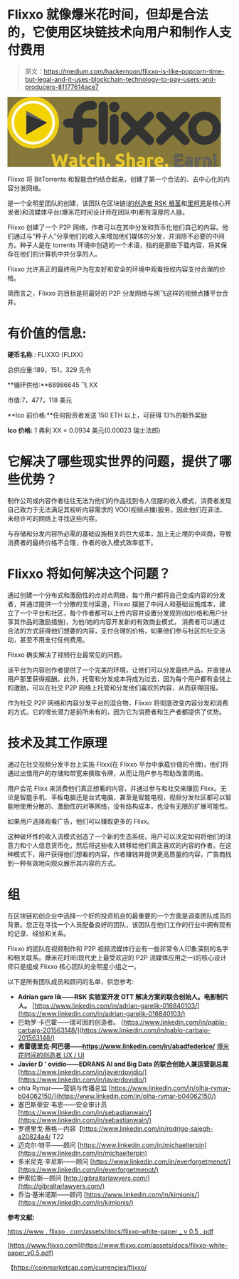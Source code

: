 # Flixxo 就像爆米花时间，但却是合法的，它使用区块链技术向用户和制作人支付费用

> 原文：<https://medium.com/hackernoon/flixxo-is-like-popcorn-time-but-legal-and-it-uses-blockchain-technology-to-pay-users-and-producers-81177614ace7>

![](img/b7cbea50f04c6461a4a8a87952f22b05.png)

Flixxo 将 BitTorrents 和智能合约结合起来，创建了第一个合法的、去中心化的内容分发网络。

是一个全明星团队的创建，该团队在区块链([的创造者 RSK 根茎](http://www.rsk.co/)和[里柯恩](https://coinmarketcap.com/currencies/riecoin/)是核心开发者)和流媒体平台(爆米花时间设计师在团队中)都有深厚的人脉。

Flixxo 创建了一个 P2P 网络，作者可以在其中分发和货币化他们自己的内容。他们通过与“种子人”分享他们的收入来增加他们媒体的分发，并消除不必要的中间方。种子人是在 torrents 环境中创造的一个术语，指的是那些下载内容，将其保存在他们的计算机中并分享的人。

Flixxo 允许真正的最终用户为在友好和安全的环境中观看授权内容支付合理的价格。

简而言之，Flixxo 的目标是将最好的 P2P 分发网络与网飞这样的视频点播平台合并。

# 有价值的信息:

**硬币名称** : FLIXXO (FLIXX)

总供应量:189，151，329 先令

**循环供给:**68986645 飞 XX

市值:7，477，118 美元

**Ico 前价格:**任何投资者发送 150 ETH 以上，可获得 13%的额外奖励

**Ico 价格:** 1 弗利 XX = 0.0934 美元(0.00023 瑞士法郎)

# 它解决了哪些现实世界的问题，提供了哪些优势？

制作公司或内容作者往往无法为他们的作品找到令人信服的收入模式，消费者发现自己致力于无法满足其视听内容需求的 VOD(视频点播)服务，因此他们在非法、未经许可的网络上寻找这些内容。

与存储和分发内容所必需的基础设施相关的巨大成本，加上无止境的中间商，导致消费者的最终价格不合理，作者的收入模式效率低下。

# Flixxo 将如何解决这个问题？

通过创建一个分布式和激励性的点对点网络，每个用户都将自己变成内容的分发者，并通过提供一个分散的支付渠道，Flixxo 摆脱了中间人和基础设施成本，建立了一个平台和社区，每个作者都可以上传内容并设置分发规则(如价格和用户分享其作品的激励措施)，为他/她的内容开发新的有效商业模式， 消费者可以通过合法的方式获得他们想要的内容，支付合理的价格，如果他们参与社区的社交活动，甚至不用支付任何费用。

Flixxo 确实解决了视频行业最常见的问题。

该平台为内容创作者提供了一个完美的环境，让他们可以分发最终产品，并直接从用户那里获得报酬。此外，托管和分发成本将成为过去，因为每个用户都有金钱上的激励，可以在社交 P2P 网络上托管和分发他们喜欢的内容，从而获得回报。

作为社交 P2P 网络和内容分发平台的混合物，Flixxo 将彻底改变内容分发和消费的方式。它的增长潜力是前所未有的，因为它为消费者和生产者都提供了优势。

# 技术及其工作原理

通过在社交视频分发平台上实施 Flixx(在 Flixxo 平台中承载价值的令牌)，他们将通过出借用户的存储和带宽来换取令牌，从而让用户参与帮助改善网络。

用户会花 Flixx 来消费他们真正想看的内容，并通过参与和社交来赚回 Flixx。无论是智能手机、平板电脑还是台式电脑，甚至是智能电视，视频分发社区都可以智能地使用分散的、激励性的对等网络，没有结构成本，也没有无限的扩展可能性。

如果用户选择观看广告，他们可以赚取更多的 Flixx。

这种破坏性的收入流模式创造了一个新的生态系统，用户可以决定如何将他们的注意力和个人信息货币化，然后将这些收入转移给他们真正喜欢的内容的作者。在这种模式下，用户获得他们想看的内容，作者赚钱并提供更高质量的内容，广告商找到一种有效地向观众展示其内容的方式。

# 组

在区块链初创企业中选择一个好的投资机会的最重要的一个方面是调查团队成员的背景。您正在寻找一个人员配备良好的团队，该团队在他们工作的行业中拥有现有的记录、经验和关系。

Flixxo 的团队在视频制作和 P2P 视频流媒体行业有一些非常令人印象深刻的名字和相关联系。爆米花时间(现代史上最受欢迎的 P2P 流媒体应用之一)的核心设计师只是组成 Flixxo 核心团队的全明星小组之一。

以下是所有团队成员和顾问的名单，供您参考:

*   **Adrian gare lik——RSK 实验室开发 OTT 解决方案的联合创始人。电影制片人。**
    [https://www.linkedin.com/in/adrian-garelik-016840103/](https://www.linkedin.com/in/adrian-garelik-016840103/)
*   巴勃罗·卡巴霍——瑞可因的创造者。
    [https://www.linkedin.com/in/pablo-carbajo-201563148/](https://www.linkedin.com/in/pablo-carbajo-201563148/)
*   **弗雷德里克·阿巴德——https://www.linkedin.com/in/abadfederico/**
    [爆米花时间的创造者 UX / UI](https://www.linkedin.com/in/abadfederico/)
*   **Javier D ' ovidio——EDRANS Al and Big Data 的联合创始人兼运营副总裁**
    [https://www.linkedin.com/in/javierdovidio/](https://www.linkedin.com/in/javierdovidio/)
*   ohla Rymar——营销与传播总监
    [https://www.linkedin.com/in/olha-rymar-b04062150/](https://www.linkedin.com/in/olha-rymar-b04062150/)
*   塞巴斯蒂安·韦恩——安全审计员
    [https://www.linkedin.com/in/sebastianwain/](https://www.linkedin.com/in/sebastianwain/)
*   罗德里戈·赛格—内容【https://www.linkedin.com/in/rodrigo-saiegh-a20824a4/
    T22
*   迈克尔·特平——顾问
    [https://www.linkedin.com/in/michaelterpin](https://www.linkedin.com/in/michaelterpin)
*   多米尼克·辛尼斯——顾问
    [https://www.linkedin.com/in/everforgetmenot/](https://www.linkedin.com/in/everforgetmenot/)
*   伊索拉斯—顾问
    [http://gibraltarlawyers.com/](http://gibraltarlawyers.com/)
*   乔治·基米诺斯——顾问
    [https://www.linkedin.com/in/kimionis/](https://www.linkedin.com/in/kimionis/)

**参考文献:**

[https://www . flixxo . com/assets/docs/flixxo-white-paper _ v 0.5 . pdf](https://www.flixxo.com/assets/docs/flixxo-white-paper_v0.5.pdf)

[https://www.flixxo.com](https://www.flixxo.com/assets/docs/flixxo-white-paper_v0.5.pdf)

【https://coinmarketcap.com/currencies/flixxo/ 